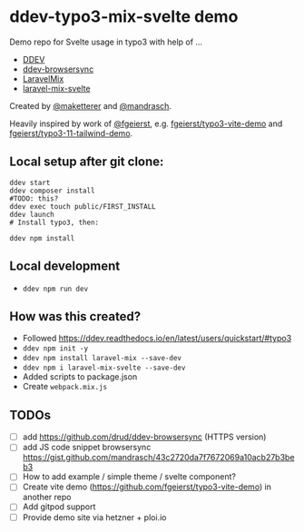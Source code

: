 # ddev-typo3-mix-svelte demo

Demo repo for Svelte usage in typo3 with help of ...

- [DDEV](https://github.com/drud/ddev)
- [ddev-browsersync](https://github.com/drud/ddev-browsersync)
- [LaravelMix](https://laravel-mix.com/)
- [laravel-mix-svelte](https://laravel-mix.com/extensions/svelte)

Created by [@maketterer](https://github.com/maketterer) and [@mandrasch](https://github.com/mandrasch).

Heavily inspired by work of [@fgeierst](https://gitgub.com/fgeierst), e.g. [fgeierst/typo3-vite-demo](https://github.com/fgeierst/typo3-vite-demo) and [fgeierst/typo3-11-tailwind-demo](https://github.com/fgeierst/typo3-11-tailwind-demo).

## Local setup after git clone:

```
ddev start
ddev composer install
#TODO: this?
ddev exec touch public/FIRST_INSTALL
ddev launch
# Install typo3, then:

ddev npm install
```

## Local development

- `ddev npm run dev`

## How was this created?

- Followed https://ddev.readthedocs.io/en/latest/users/quickstart/#typo3
- `ddev npm init -y`
- `ddev npm install laravel-mix --save-dev`
- `ddev npm i laravel-mix-svelte --save-dev`
- Added scripts to package.json
- Create `webpack.mix.js`

## TODOs

- [ ] add https://github.com/drud/ddev-browsersync (HTTPS version)
- [ ] add JS code snippet browsersync https://gist.github.com/mandrasch/43c2720da7f7672069a10acb27b3beb3
- [ ] How to add example / simple theme / svelte component?
- [ ] Create vite demo (https://github.com/fgeierst/typo3-vite-demo) in another repo
- [ ] Add gitpod support
- [ ] Provide demo site via hetzner + ploi.io
